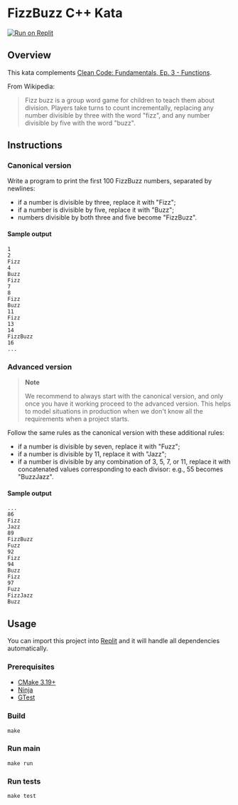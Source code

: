 # FizzBuzz C++ Kata

[![Run on Replit](https://replit.com/badge/github/Coding-Cuddles/fizzbuzz-cpp-kata)](https://replit.com/new/github/Coding-Cuddles/fizzbuzz-cpp-kata)

## Overview

This kata complements [Clean Code: Fundamentals, Ep. 3 - Functions](https://cleancoders.com/episode/clean-code-episode-3).

From Wikipedia:
> Fizz buzz is a group word game for children to teach them about division.
> Players take turns to count incrementally, replacing any number divisible
> by three with the word "fizz", and any number divisible by five with the
> word "buzz".

## Instructions

### Canonical version

Write a program to print the first 100 FizzBuzz numbers, separated by newlines:
  * if a number is divisible by three, replace it with "Fizz";
  * if a number is divisible by five, replace it with "Buzz";
  * numbers divisible by both three and five become "FizzBuzz".

#### Sample output

```
1
2
Fizz
4
Buzz
Fizz
7
8
Fizz
Buzz
11
Fizz
13
14
FizzBuzz
16
...
```

### Advanced version

> **Note**
>
> We recommend to always start with the canonical version, and only once you
> have it working proceed to the advanced version. This helps to model
> situations in production when we don't know all the requirements when a
> project starts.

Follow the same rules as the canonical version with these additional rules:
  * if a number is divisible by seven, replace it with "Fuzz";
  * if a number is divisible by 11, replace it with "Jazz";
  * if a number is divisible by any combination of 3, 5, 7, or 11, replace it with
    concatenated values corresponding to each divisor: e.g., 55 becomes "BuzzJazz".

#### Sample output

```
...
86
Fizz
Jazz
89
FizzBuzz
Fuzz
92
Fizz
94
Buzz
Fizz
97
Fuzz
FizzJazz
Buzz
```

## Usage

You can import this project into [Replit](https://replit.com) and it will
handle all dependencies automatically.

### Prerequisites

* [CMake 3.19+](https://cmake.org)
* [Ninja](https://ninja-build.org)
* [GTest](https://github.com/google/googletest)

### Build

```console
make
```

### Run main

```console
make run
```

### Run tests

```console
make test
```
